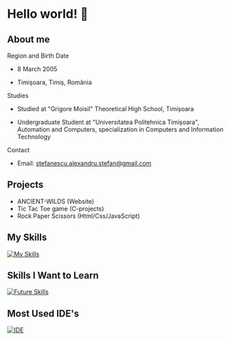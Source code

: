 # Hello world! 👋
## About me
Region and Birth Date
* 8 March 2005

* Timișoara, Timiș, România

Studies
* Studied at "Grigore Moisil" Theoretical High School, Timișoara

* Undergraduate Student at "Universitatea Politehnica Timișoara", Automation and Computers, specialization in Computers and Information Technology

Contact
* Email: stefanescu.alexandru.stefan@gmail.com

## Projects
* ANCIENT-WILDS (Website)
* Tic Tac Toe game (C-projects)
* Rock Paper Scissors (Html/Css/JavaScript)
## My Skills
[![My Skills](https://skillicons.dev/icons?i=c,cpp,py,html,css,matlab&theme=dark)](https://skillicons.dev)
## Skills I Want to Learn
[![Future Skills](https://skillicons.dev/icons?i=react,java,js&theme=dark)](https://skillicons.dev)
## Most Used IDE's
[![IDE](https://skillicons.dev/icons?i=emacs,vscode,pycharm&theme=dark)](https://skillicons.dev)
<!--
**Alexandru005/Alexandru005** is a ✨ _special_ ✨ repository because its `README.md` (this file) appears on your GitHub profile.

Here are some ideas to get you started:

- 🔭 I’m currently working on ...
- 🌱 I’m currently learning ...
- 👯 I’m looking to collaborate on ...
- 🤔 I’m looking for help with ...
- 💬 Ask me about ...
- 📫 How to reach me: ...
- 😄 Pronouns: ...
- ⚡ Fun fact: ...
-->
